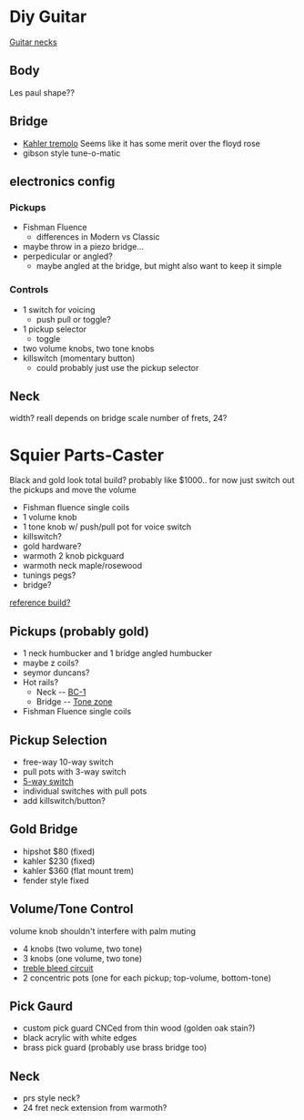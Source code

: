 Diy Guitar
==========
[Guitar necks](https://www.warmoth.com/pages/guitarnecks.aspx)

## Body
Les paul shape??

## Bridge
- [Kahler tremolo](https://www.kahlerusa.com/flat-mount-tremolos-bridges) Seems
    like it has some merit over the floyd rose
- gibson style tune-o-matic


## electronics config

### Pickups
- Fishman Fluence
    - differences in Modern vs Classic
- maybe throw in a piezo bridge...
- perpedicular or angled?
    - maybe angled at the bridge, but might also want to keep it simple

### Controls
- 1 switch for voicing
    - push pull or toggle?
- 1 pickup selector
    - toggle
- two volume knobs, two tone knobs
- killswitch (momentary button)
    - could probably just use the pickup selector
 
## Neck
width? reall depends on bridge
scale
number of frets, 24?


Squier Parts-Caster
===================
Black and gold look total build? probably like $1000..
for now just switch out the pickups and move the volume

- Fishman fluence single coils
- 1 volume knob
- 1 tone knob w/ push/pull pot for voice switch
- killswitch?
- gold hardware?
- warmoth 2 knob pickguard
- warmoth neck maple/rosewood 
- tunings pegs?
- bridge?


[reference build?](https://www.youtube.com/watch?v=J9gBnbQs8T0)

## Pickups (probably gold)
- 1 neck humbucker and 1 bridge angled humbucker
- maybe z coils?
- seymor duncans?
- Hot rails? 
    - Neck -- [BC-1](https://www.dimarzio.com/pickups/rail-hum-canceling-strat/dimarzio-bc-1)
    - Bridge -- [Tone zone](https://www.dimarzio.com/pickups/rail-hum-canceling-strat/tone-zone-s)
- Fishman Fluence single coils
## Pickup Selection
- free-way 10-way switch
- pull pots with 3-way switch
- [5-way switch](https://www.seymourduncan.com/blog/latest-updates/do-it-all-2-humbuckers-and-a-5-way-switch)
- individual switches with pull pots
- add killswitch/button?
## Gold Bridge
- hipshot $80 (fixed)
- kahler $230 (fixed)
- kahler $360 (flat mount trem)
- fender style fixed
## Volume/Tone Control
volume knob shouldn't interfere with palm muting
- 4 knobs (two volume, two tone)
- 3 knobs (one volume, two tone)
- [treble bleed circuit](https://octavedoctor.com/treble-bleed-circuit-what-is-it-and-do-i-need-it/)
- 2 concentric pots (one for each pickup; top-volume, bottom-tone)
## Pick Gaurd
- custom pick guard CNCed from thin wood (golden oak stain?)
- black acrylic with white edges
- brass pick guard (probably use brass bridge too)
## Neck
- prs style neck?
- 24 fret neck extension from warmoth?
